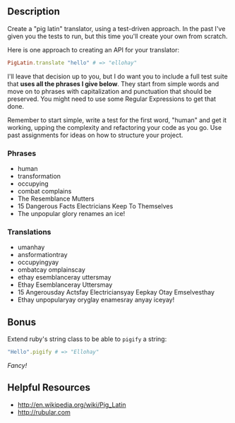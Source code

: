 ## Description

Create a "pig latin" translator, using a test-driven approach. In the past I've given you the tests to run, but this time you'll create your own from scratch.

Here is one approach to creating an API for your translator:

```ruby
PigLatin.translate "hello" # => "ellohay"
```

I'll leave that decision up to you, but I do want you to include a full test suite that **uses all the phrases I give below**. They start from simple words and move on to phrases with capitalization and punctuation that should be preserved. You might need to use some Regular Expressions to get that done.

Remember to start simple, write a test for the first word, "human" and get it working, upping the complexity and refactoring your code as you go. Use past assignments for ideas on how to structure your project.

### Phrases

* human
* transformation
* occupying
* combat complains
* The Resemblance Mutters
* 15 Dangerous Facts Electricians Keep To Themselves
* The unpopular glory renames an ice!

### Translations

* umanhay
* ansformationtray
* occupyingyay
* ombatcay omplainscay
* ethay esemblanceray uttersmay
* Ethay Esemblanceray Uttersmay
* 15 Angerousday Actsfay Electriciansyay Eepkay Otay Emselvesthay
* Ethay unpopularyay oryglay enamesray anyay iceyay!

## Bonus

Extend ruby's string class to be able to `pigify` a string:

```ruby
"Hello".pigify # => "Ellohay"
```

_Fancy!_

## Helpful Resources

* http://en.wikipedia.org/wiki/Pig_Latin
* http://rubular.com

